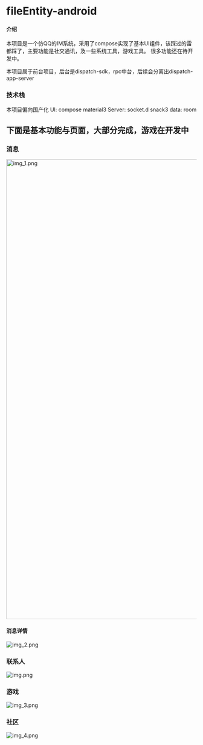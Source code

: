 # fileEntity-android

#### 介绍

本项目是一个仿QQ的IM系统，采用了compose实现了基本UI组件，该踩过的雷都踩了，主要功能是社交通讯，及一些系统工具，游戏工具。
很多功能还在待开发中。

本项目属于前台项目，后台是dispatch-sdk，rpc中台，后续会分离出dispatch-app-server

### 技术栈

本项目偏向国产化
UI: compose material3
Server: socket.d snack3
data: room

## 下面是基本功能与页面，大部分完成，游戏在开发中

### 消息

<img alt="img_1.png" height="1217" src="img/img_1.png" width="592"/>

#### 消息详情

![img_2.png](img/img_2.png)

### 联系人

![img.png](img/img.png)

### 游戏

![img_3.png](img/img_3.png)

### 社区

![img_4.png](img/img_4.png)